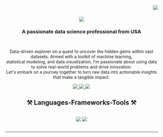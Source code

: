 <img align="right" src="https://visitor-badge.laobi.icu/badge?page_id=AG211695.AG211695" />

<h1 align="center">
    <img src="https://readme-typing-svg.herokuapp.com/?font=Righteous&size=35&center=true&vCenter=true&width=500&height=70&duration=4000&lines=Hi+There!+👋;+I'm+Susan;+An+Aspiring+AI+Virtuoso!;" />
</h1>

<h3 align="center">A passionate data science professional from USA</h3>

<br/>

<div align="center">
 
 <p>Data-driven explorer on a quest to uncover the hidden gems within vast datasets. Armed with a toolkit of machine learning, </br>
 statistical modeling, and data visualization, I'm passionate about using data to solve real-world problems and drive innovation. </br>
 Let's embark on a journey together to turn raw data into actionable insights that make a tangible impact.</p>

 </div>
 
<div align="center"> 
  <a href="mailto:animonika.raviraj@gmail.com">
    <img src="https://img.shields.io/badge/Gmail-333333?style=for-the-badge&logo=gmail&logoColor=red" />
  </a>
  <a href="https://www.linkedin.com/in/amsr2195/" target="_blank">
    <img src="https://img.shields.io/badge/LinkedIn-0077B5?style=for-the-badge&logo=linkedin&logoColor=white" target="_blank" />
  </a>
  <a href="https://github.com/AG211695" target="_blank">
     <img src="https://img.shields.io/badge/Portfolio-FF5722?style=for-the-badge&logo=todoist&logoColor=white" target="_blank" /> <!-- sqlite, safari, google-chrome are other good icon options -->
  </a>
</div>


<h2 align="center">⚒️ Languages-Frameworks-Tools ⚒️</h2>
<br/>
<div align="center">
    <img src="https://skillicons.dev/icons?i=python,mysql,r,mongodb,cassandra,aws,azure,gcp,github" />
    <img src="https://skillicons.dev/icons?i=gitlab,notion,vscode,figma,tensorflow,fastapi,pytorch,docker,kubernetes" />
</div>

<br/>
<hr/>
